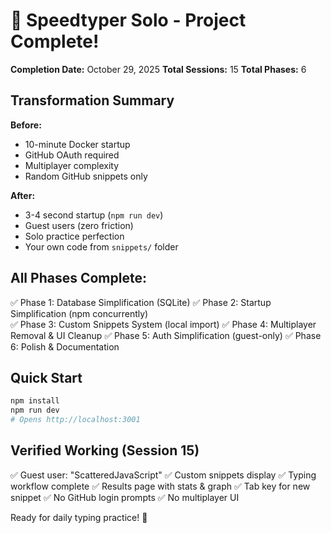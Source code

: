 # 🎉 Speedtyper Solo - Project Complete!

**Completion Date:** October 29, 2025
**Total Sessions:** 15
**Total Phases:** 6

## Transformation Summary

**Before:**
- 10-minute Docker startup
- GitHub OAuth required
- Multiplayer complexity
- Random GitHub snippets only

**After:**
- 3-4 second startup (`npm run dev`)
- Guest users (zero friction)
- Solo practice perfection
- Your own code from `snippets/` folder

## All Phases Complete:

✅ Phase 1: Database Simplification (SQLite)
✅ Phase 2: Startup Simplification (npm concurrently)  
✅ Phase 3: Custom Snippets System (local import)
✅ Phase 4: Multiplayer Removal & UI Cleanup
✅ Phase 5: Auth Simplification (guest-only)
✅ Phase 6: Polish & Documentation

## Quick Start
```bash
npm install
npm run dev
# Opens http://localhost:3001
```

## Verified Working (Session 15)

✅ Guest user: "ScatteredJavaScript"
✅ Custom snippets display
✅ Typing workflow complete
✅ Results page with stats & graph
✅ Tab key for new snippet
✅ No GitHub login prompts
✅ No multiplayer UI

Ready for daily typing practice! 🚀
